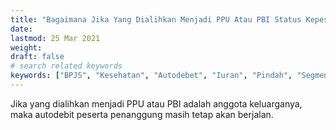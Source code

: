 ```yaml
---
title: "Bagaimana Jika Yang Dialihkan Menjadi PPU Atau PBI Status Kepesertaannya Adalah Anggota Keluarga? "
date: 
lastmod: 25 Mar 2021
weight: 
draft: false
# search related keywords
keywords: ["BPJS", "Kesehatan", "Autodebet", "Iuran", "Pindah", "Segmen", "Kepesertaan", "Henti", "Anggota", "Keluarga"]
---
```


Jika yang dialihkan menjadi PPU atau PBI adalah anggota keluarganya, maka autodebit peserta penanggung masih tetap akan berjalan.